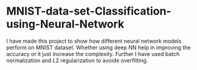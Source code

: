 # MNIST-data-set-Classification-using-Neural-Network
I have made this project to show how different neural network models perform on MNIST dataset. Whether using deep NN help in improving the accuracy or it just increase the complexity. Further I have used batch normalization and L2 regularization to avoide overfitting.
